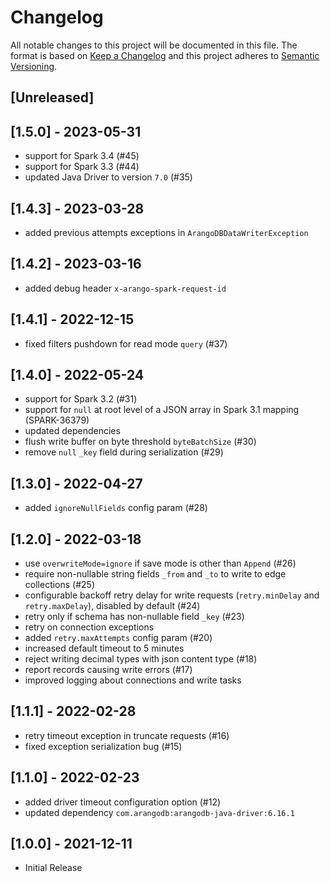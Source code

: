 # Changelog
All notable changes to this project will be documented in this file.
The format is based on [Keep a Changelog](http://keepachangelog.com/en/1.0.0/) and this project adheres
to [Semantic Versioning](http://semver.org/spec/v2.0.0.html).

## [Unreleased]

## [1.5.0] - 2023-05-31

- support for Spark 3.4 (#45)
- support for Spark 3.3 (#44)
- updated Java Driver to version `7.0` (#35)

## [1.4.3] - 2023-03-28

- added previous attempts exceptions in `ArangoDBDataWriterException`

## [1.4.2] - 2023-03-16

- added debug header `x-arango-spark-request-id`

## [1.4.1] - 2022-12-15

- fixed filters pushdown for read mode `query` (#37)

## [1.4.0] - 2022-05-24

- support for Spark 3.2 (#31)
- support for `null` at root level of a JSON array in Spark 3.1 mapping (SPARK-36379)
- updated dependencies
- flush write buffer on byte threshold `byteBatchSize` (#30)
- remove `null` `_key` field during serialization (#29)

## [1.3.0] - 2022-04-27

- added `ignoreNullFields` config param (#28)

## [1.2.0] - 2022-03-18

- use `overwriteMode=ignore` if save mode is other than `Append` (#26)
- require non-nullable string fields `_from` and `_to` to write to edge collections (#25)
- configurable backoff retry delay for write requests (`retry.minDelay` and `retry.maxDelay`), disabled by default (#24)
- retry only if schema has non-nullable field `_key` (#23)
- retry on connection exceptions
- added `retry.maxAttempts` config param (#20)
- increased default timeout to 5 minutes
- reject writing decimal types with json content type (#18)
- report records causing write errors (#17)
- improved logging about connections and write tasks

## [1.1.1] - 2022-02-28

- retry timeout exception in truncate requests (#16) 
- fixed exception serialization bug (#15)

## [1.1.0] - 2022-02-23

- added driver timeout configuration option (#12)
- updated dependency `com.arangodb:arangodb-java-driver:6.16.1`

## [1.0.0] - 2021-12-11

- Initial Release
